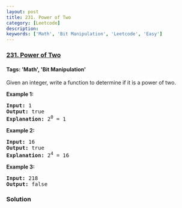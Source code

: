 ```yaml
---
layout: post
title: 231. Power of Two
category: [Leetcode]
description: 
keywords: ['Math', 'Bit Manipulation', 'Leetcode', 'Easy']
---
```

### [231. Power of Two](https://leetcode.com/problems/power-of-two)

#### Tags: 'Math', 'Bit Manipulation'

<div class="content__u3I1 question-content__JfgR"><div><p>Given an integer, write a function to determine if it is a power of two.</p>
<p><strong>Example 1:</strong></p>
<pre><strong>Input:</strong> 1
<strong>Output:</strong> true 
<strong>Explanation: </strong>2<sup>0</sup> = 1
</pre>
<p><strong>Example 2:</strong></p>
<pre><strong>Input:</strong> 16
<strong>Output:</strong> true
<strong>Explanation: </strong>2<sup>4</sup> = 16</pre>
<p><strong>Example 3:</strong></p>
<pre><strong>Input:</strong> 218
<strong>Output:</strong> false</pre>
</div></div>

### Solution
